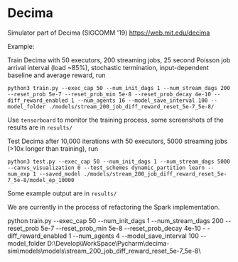 # Decima

Simulator part of Decima (SIGCOMM '19) https://web.mit.edu/decima

Example:

Train Decima with 50 executors, 200 streaming jobs, 25 second Poisson job arrival interval (load ~85%), stochastic termination, input-dependent baseline and average reward, run
```
python3 train.py --exec_cap 50 --num_init_dags 1 --num_stream_dags 200 --reset_prob 5e-7 --reset_prob_min 5e-8 --reset_prob_decay 4e-10 --diff_reward_enabled 1 --num_agents 16 --model_save_interval 100 --model_folder ./models/stream_200_job_diff_reward_reset_5e-7_5e-8/
```

Use `tensorboard` to monitor the training process, some screenshots of the results are in `results/`

Test Decima after 10,000 iterations with 50 executors, 5000 streaming jobs (>10x longer than training), run
```
python3 test.py --exec_cap 50 --num_init_dags 1 --num_stream_dags 5000 --canvs_visualization 0 --test_schemes dynamic_partition learn --num_exp 1 --saved_model ./models/stream_200_job_diff_reward_reset_5e-7_5e-8/model_ep_10000
```

Some example output are in `results/`

We are currently in the process of refactoring the Spark implementation.

python train.py --exec_cap 50 --num_init_dags 1 --num_stream_dags 200 --reset_prob 5e-7 --reset_prob_min 5e-8 --reset_prob_decay 4e-10 -
-diff_reward_enabled 1 --num_agents 4 --model_save_interval 100 --model_folder D:\Develop\WorkSpace\Pycharm\decima-sim\models\models\stream_200_job_diff_reward_reset_5e-7_5e-8\